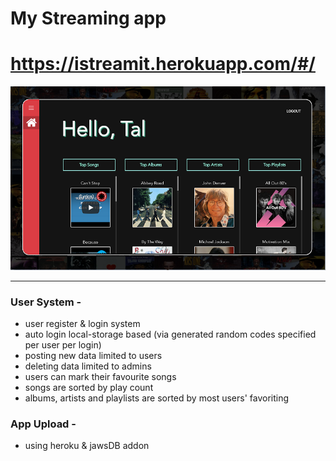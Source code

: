# My Streaming app

# https://istreamit.herokuapp.com/#/

![image](Image.png)

-----------------
### User System -
- user register & login system
- auto login local-storage based (via generated random codes specified per user per login)
- posting new data limited to users
- deleting data limited to admins
- users can mark their favourite songs
- songs are sorted by play count
- albums, artists and playlists are sorted by most users' favoriting

### App Upload -
- using heroku & jawsDB addon
